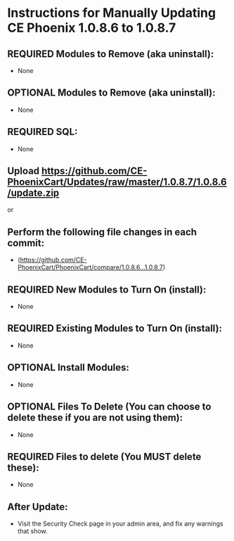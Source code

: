 # Instructions for Manually Updating CE Phoenix 1.0.8.6 to 1.0.8.7
## REQUIRED Modules to Remove (aka uninstall):
* None

## OPTIONAL  Modules to Remove (aka uninstall):
* None

## REQUIRED SQL:
* None

## Upload https://github.com/CE-PhoenixCart/Updates/raw/master/1.0.8.7/1.0.8.6/update.zip
or
## Perform the following file changes in each commit:
* (https://github.com/CE-PhoenixCart/PhoenixCart/compare/1.0.8.6...1.0.8.7)

## REQUIRED New Modules to Turn On (install):
* None

## REQUIRED Existing Modules to Turn On (install):
* None

## OPTIONAL Install Modules:
* None

## OPTIONAL Files To Delete (You can choose to delete these if you are not using them):
* None

## REQUIRED Files to delete (You MUST delete these):
* None

## After Update:
* Visit the Security Check page in your admin area, and fix any warnings that show.  
